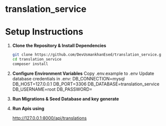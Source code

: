 # translation_service

# Setup Instructions

1. **Clone the Repository & Install Dependencies**  
   ```bash
   git clone https://github.com/DevUsmankhanEsed/translation_service.git
   cd translation_service
   composer install 

2. **Configure Environment Variables**
    Copy .env.example to .env
    Update database credentials in .env:
    DB_CONNECTION=mysql
    DB_HOST=127.0.0.1
    DB_PORT=3306
    DB_DATABASE=translation_service
    DB_USERNAME=root
    DB_PASSWORD=
    
3. **Run Migrations & Seed Database and key generate**

4. **Run Apis using**

    http://127.0.0.1:8000/api/translations


